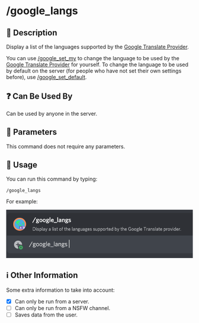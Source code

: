 # /google_langs

## 📖 Description

Display a list of the languages supported by the [Google Translate Provider](../../text-to-speech-providers/google-translate.md).

You can use [/google_set_my](./google-set-my.md) to change the language to be used by the [Google Translate Provider](../../text-to-speech-providers/google-translate.md) for yourself. To change the language to be used by default on the server (for people who have not set their own settings before), use [/google_set_default](./google-set-default.md).

## ❓ Can Be Used By

Can be used by anyone in the server.

## 🔨 Parameters

This command does not require any parameters.

## 🎈 Usage

You can run this command by typing:

```text
/google_langs
```

For example:

![google-langs-usage](../../assets/screenshots/google-langs-usage.png)

## ℹ️ Other Information

Some extra information to take into account:

* [x] Can only be run from a server.
* [ ] Can only be run from a NSFW channel.
* [ ] Saves data from the user.
